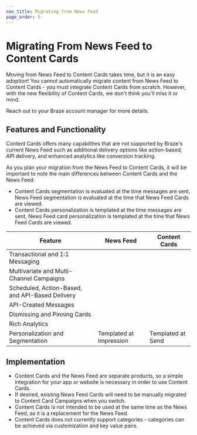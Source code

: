 ```yaml
---
nav_title: Migrating from News Feed
page_order: 5
---
```


# Migrating From News Feed to Content Cards

Moving from News Feed to Content Cards takes time, but it is an easy adoption! You cannot automatically migrate content from News Feed to Content Cards - you must integrate Content Cards from scratch. However, with the new flexibility of Content Cards, we don't think you'll miss it or mind.

Reach out to your Braze account manager for more details.

## Features and Functionality

Content Cards offers many capabilities that are not supported by Braze's current News Feed such as additional delivery options like action-based, API delivery, and enhanced analytics like conversion tracking.

As you plan your migration from the News Feed to Content Cards, it will be important to note the main differences between Content Cards and the News Feed:

- Content Cards segmentation is evaluated at the time messages are sent, News Feed segmentation is evaluated at the time that News Feed Cards are viewed.
- Content Cards personalization is templated at the time messages are sent, News Feed card personalization is templated at the time that News Feed Cards are viewed.

| Feature | News Feed | Content Cards |
|---|---|---|
| Transactional and 1:1 Messaging | <i class="fas fa-times"></i> | <i class="fas fa-check"></i> |
| Multivariate and Multi-Channel Campaigns | <i class="fas fa-times"></i> | <i class="fas fa-check"></i> |
| Scheduled, Action-Based, and API-Based Delivery | <i class="fas fa-times"></i> | <i class="fas fa-check"></i> |
| API-Created Messages | <i class="fas fa-times"></i> | <i class="fas fa-check"></i> |
| Dismissing and Pinning Cards | <i class="fas fa-times"></i> | <i class="fas fa-check"></i> |
| Rich Analytics | <i class="fas fa-times"></i> | <i class="fas fa-check"></i> |
| Personalization and Segmentation | Templated at Impression | Templated at Send |

## Implementation

- Content Cards and the News Feed are separate products, so a simple integration for your app or website is necessary in order to use Content Cards.
- If desired, existing News Feed Cards will need to be manually migrated to Content Card Campaigns when you switch.
- Content Cards is not intended to be used at the same time as the News Feed, as it is a replacement for the News Feed.
- Content Cards does not currently support categories - categories can be achieved via customization and key value pairs.
